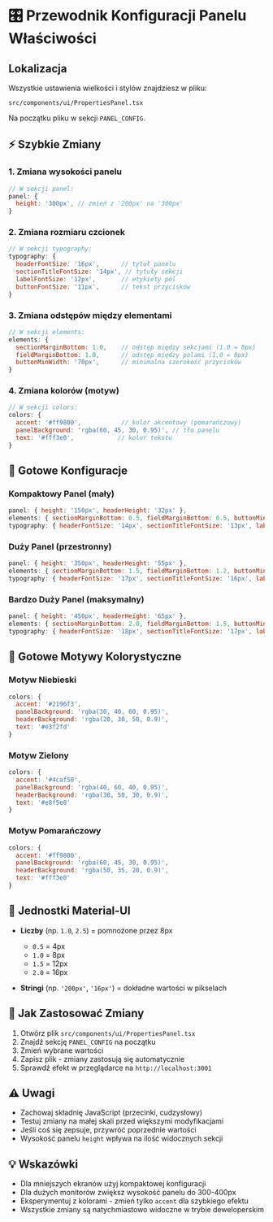 # 🎛️ Przewodnik Konfiguracji Panelu Właściwości

## Lokalizacja
Wszystkie ustawienia wielkości i stylów znajdziesz w pliku:
```
src/components/ui/PropertiesPanel.tsx
```
Na początku pliku w sekcji `PANEL_CONFIG`.

## ⚡ Szybkie Zmiany

### 1. Zmiana wysokości panelu
```javascript
// W sekcji panel:
panel: {
  height: '300px', // zmień z '200px' na '300px'
}
```

### 2. Zmiana rozmiaru czcionek
```javascript
// W sekcji typography:
typography: {
  headerFontSize: '16px',      // tytuł panelu
  sectionTitleFontSize: '14px', // tytuły sekcji  
  labelFontSize: '12px',       // etykiety pól
  buttonFontSize: '11px',      // tekst przycisków
}
```

### 3. Zmiana odstępów między elementami
```javascript
// W sekcji elements:
elements: {
  sectionMarginBottom: 1.0,    // odstęp między sekcjami (1.0 = 8px)
  fieldMarginBottom: 1.0,      // odstęp między polami (1.0 = 8px)  
  buttonMinWidth: '70px',      // minimalna szerokość przycisków
}
```

### 4. Zmiana kolorów (motyw)
```javascript
// W sekcji colors:
colors: {
  accent: '#ff9800',           // kolor akcentowy (pomarańczowy)
  panelBackground: 'rgba(60, 45, 30, 0.95)', // tło panelu
  text: '#fff3e0',            // kolor tekstu
}
```

## 🚀 Gotowe Konfiguracje

### Kompaktowy Panel (mały)
```javascript
panel: { height: '150px', headerHeight: '32px' },
elements: { sectionMarginBottom: 0.5, fieldMarginBottom: 0.5, buttonMinWidth: '50px' },
typography: { headerFontSize: '14px', sectionTitleFontSize: '13px', labelFontSize: '10px' },
```

### Duży Panel (przestronny)  
```javascript
panel: { height: '350px', headerHeight: '55px' },
elements: { sectionMarginBottom: 1.5, fieldMarginBottom: 1.2, buttonMinWidth: '80px' },
typography: { headerFontSize: '17px', sectionTitleFontSize: '16px', labelFontSize: '12px' },
```

### Bardzo Duży Panel (maksymalny)
```javascript
panel: { height: '450px', headerHeight: '65px' },
elements: { sectionMarginBottom: 2.0, fieldMarginBottom: 1.5, buttonMinWidth: '90px' },
typography: { headerFontSize: '18px', sectionTitleFontSize: '17px', labelFontSize: '13px' },
```

## 🎨 Gotowe Motywy Kolorystyczne

### Motyw Niebieski
```javascript
colors: {
  accent: '#2196f3',
  panelBackground: 'rgba(30, 40, 60, 0.95)',
  headerBackground: 'rgba(20, 30, 50, 0.9)',
  text: '#e3f2fd'
}
```

### Motyw Zielony
```javascript
colors: {
  accent: '#4caf50',
  panelBackground: 'rgba(40, 60, 40, 0.95)', 
  headerBackground: 'rgba(30, 50, 30, 0.9)',
  text: '#e8f5e8'
}
```

### Motyw Pomarańczowy  
```javascript
colors: {
  accent: '#ff9800',
  panelBackground: 'rgba(60, 45, 30, 0.95)',
  headerBackground: 'rgba(50, 35, 20, 0.9)', 
  text: '#fff3e0'
}
```

## 📏 Jednostki Material-UI

- **Liczby** (np. `1.0`, `2.5`) = pomnożone przez 8px
  - `0.5` = 4px
  - `1.0` = 8px  
  - `1.5` = 12px
  - `2.0` = 16px

- **Stringi** (np. `'200px'`, `'16px'`) = dokładne wartości w pikselach

## 🔧 Jak Zastosować Zmiany

1. Otwórz plik `src/components/ui/PropertiesPanel.tsx`
2. Znajdź sekcję `PANEL_CONFIG` na początku
3. Zmień wybrane wartości
4. Zapisz plik - zmiany zastosują się automatycznie
5. Sprawdź efekt w przeglądarce na `http://localhost:3001`

## ⚠️ Uwagi

- Zachowaj składnię JavaScript (przecinki, cudzysłowy)
- Testuj zmiany na małej skali przed większymi modyfikacjami  
- Jeśli coś się zepsuje, przywróć poprzednie wartości
- Wysokość panelu `height` wpływa na ilość widocznych sekcji

## 💡 Wskazówki

- Dla mniejszych ekranów użyj kompaktowej konfiguracji
- Dla dużych monitorów zwiększ wysokość panelu do 300-400px
- Eksperymentuj z kolorami - zmień tylko `accent` dla szybkiego efektu
- Wszystkie zmiany są natychmiastowo widoczne w trybie deweloperskim